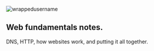 <p align="left"> <img src="https://komarev.com/ghpvc/?username=WebFundamentals&label=Repository%20views&color=0e75b6&style=flat" alt="wrappedusername" /> </p>

## Web fundamentals notes.
DNS, HTTP, how websites work, and putting it all together.


